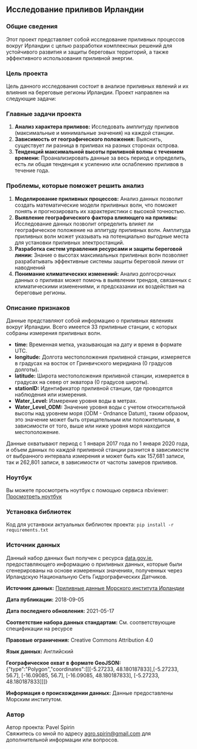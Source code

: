 ## Исследование приливов Ирландии

### Общие сведения
Этот проект представляет собой исследование приливных процессов вокруг Ирландии с целью разработки комплексных решений для устойчивого развития и защиты береговых территорий, а также эффективного использования приливной энергии.

### Цель проекта
Цель данного исследования состоит в анализе приливных явлений и их влияния на береговые регионы Ирландии. Проект направлен на следующие задачи:


### Главные задачи проекта
1. **Анализ характера приливов:**
Исследовать амплитуду приливов (максимальные и минимальные значения) на каждой станции.
2. **Зависимость от географического положения:**
Выяснить, существует ли разница в приливах на разных сторонах острова.
3. **Тенденций максимальной высоты приливной волны с течением времени:**
Проанализировать данные за весь период и определить, есть ли общая тенденция к усилению или ослаблению приливов в течение года.

### Проблемы, которые поможет решить анализ
1. **Моделирование приливных процессов:**
Анализ данных позволит создать математические модели приливных волн, что поможет понять и прогнозировать их характеристики с высокой точностью.  
2. **Выявление географического фактора влияющего на приливы:**
Исследование данных позволит определить влияет ли географическое положение на аплитуду приливных волн. Амплитуда приливных волн может указывать на потенциально выгодные места для установки приливных электростанций.
4. **Разработка систем управления ресурсами и защиты береговой линии:**
Знание о высотах максимальных приливных волн позволяет разрабатывать эффективные системы защиты береговой линии от наводнений
5. **Понимание климатических изменений:**
Анализ долгосрочных данных о приливах может помочь в выявлении трендов, связанных с климатическими изменениями, и предсказании их воздействия на береговые регионы.

### Описание признаков
Данные представляют собой информацию о приливных явлениях вокруг Ирландии. Всего имеется 33 приливные станции, с которых собраны измерения приливных волн.

- **time:** Временная метка, указывающая на дату и время в формате UTC.
- **longitude:** Долгота местоположения приливной станции, измеряется в градусах на восток от Гринвичского меридиана (0 градусов долготы).
- **latitude:** Широта местоположения приливной станции, измеряется в градусах на север от экватора (0 градусов широты).
- **stationID:** Идентификатор приливной станции, где проводятся наблюдения или измерения.
- **Water_Level:** Измерение уровня воды в метрах.
- **Water_Level_ODM:** Значение уровня воды с учетом относительной высоты над уровнем моря (ODM - Ordnance Datum), таким образом, это значение может быть отрицательным или положительным, в зависимости от того, выше или ниже уровня моря находится местоположение.

Данные охватывают период с 1 января 2017 года по 1 января 2020 года, и объем данных по каждой приливной станции разнится в зависимости от выбранного интервала измерения и может быть как 157,681 записи, так и 262,801 записи, в зависимости от частоты замеров приливов.

### Ноутбук
Вы можете просмотреть ноутбук с помощью сервиса nbviewer: [Просмотреть ноутбук](https://nbviewer.org/github/PaulSpirin/Tide_Analysis/blob/main/Tide.ipynb)


### Установка библиотек
Код для устанвоки актуальных библиотек проекта:
`pip install -r requirements.txt`

### Источник данных
Данный набор данных был получен с ресурса [data.gov.ie](https://data.gov.ie), предоставляющего информацию о приливных данных, которые были сгенерированы на основе измеренных значениях, полученных через Ирландскую Национальную Сеть Гидрографических Датчиков.

**Источник данных:** [Приливные данные Морского института Ирландии](https://data.gov.ie/dataset/marine-institute-tide-prediction?package_type=dataset)

**Дата публикации:** 2018-09-05

**Дата последнего обновления:** 2021-05-17

**Соответствие набора данных стандартам:** См. соответствующие спецификации на ресурсе

**Правовые ограничения:** Creative Commons Attribution 4.0

**Язык данных:** Английский

**Географическое охват в формате GeoJSON:** {"type":"Polygon","coordinates":[[[-5.27233, 48.180187833],[-5.27233, 56.7], [-16.09085, 56.7], [-16.09085, 48.180187833], [-5.27233, 48.180187833]]]}

**Информация о происхождении данных:** Данные предоставлены Морским институтом.

### Автор
Автор проекта: Pavel Spirin  
Свяжитесь со мной по адресу agro.spirin@gmail.com для дополнительной информации или вопросов.
